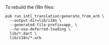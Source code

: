 To rebuild the i18n files:

```
pub run intl_translation:generate_from_arb \
  --output-dir=lib/i18n \
  --generated-file-prefix=app_ \
  --no-use-deferred-loading \
  lib/*.dart \
  lib/i18n/*.arb
```
